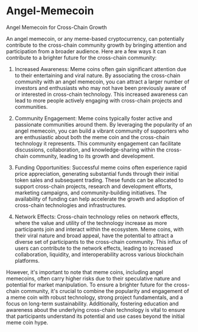 # Angel-Memecoin
Angel Memecoin for Cross-Chain Growth

An angel memecoin, or any meme-based cryptocurrency, can potentially contribute to the cross-chain community growth by bringing attention and participation from a broader audience. Here are a few ways it can contribute to a brighter future for the cross-chain community:

1. Increased Awareness: Meme coins often gain significant attention due to their entertaining and viral nature. By associating the cross-chain community with an angel memecoin, you can attract a larger number of investors and enthusiasts who may not have been previously aware of or interested in cross-chain technology. This increased awareness can lead to more people actively engaging with cross-chain projects and communities.

2. Community Engagement: Meme coins typically foster active and passionate communities around them. By leveraging the popularity of an angel memecoin, you can build a vibrant community of supporters who are enthusiastic about both the meme coin and the cross-chain technology it represents. This community engagement can facilitate discussions, collaboration, and knowledge-sharing within the cross-chain community, leading to its growth and development.

3. Funding Opportunities: Successful meme coins often experience rapid price appreciation, generating substantial funds through their initial token sales and subsequent trading. These funds can be allocated to support cross-chain projects, research and development efforts, marketing campaigns, and community-building initiatives. The availability of funding can help accelerate the growth and adoption of cross-chain technologies and infrastructures.

4. Network Effects: Cross-chain technology relies on network effects, where the value and utility of the technology increase as more participants join and interact within the ecosystem. Meme coins, with their viral nature and broad appeal, have the potential to attract a diverse set of participants to the cross-chain community. This influx of users can contribute to the network effects, leading to increased collaboration, liquidity, and interoperability across various blockchain platforms.

However, it's important to note that meme coins, including angel memecoins, often carry higher risks due to their speculative nature and potential for market manipulation. To ensure a brighter future for the cross-chain community, it's crucial to combine the popularity and engagement of a meme coin with robust technology, strong project fundamentals, and a focus on long-term sustainability. Additionally, fostering education and awareness about the underlying cross-chain technology is vital to ensure that participants understand its potential and use cases beyond the initial meme coin hype.
